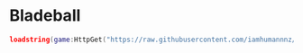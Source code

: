 # Bladeball
```lua
loadstring(game:HttpGet("https://raw.githubusercontent.com/iamhumannnz/NexaHub/main/Bladeball.lua"))()
```
